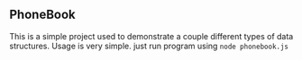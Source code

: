 ## PhoneBook
This is a simple project used to demonstrate a couple different types of data structures. Usage is very simple. just run program using `node phonebook.js`
